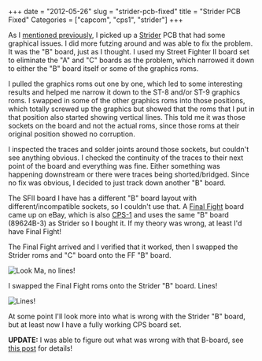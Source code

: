 +++
date = "2012-05-26"
slug = "strider-pcb-fixed"
title = "Strider PCB Fixed"
Categories = ["capcom", "cps1", "strider"]
+++

As I [mentioned previously](/posts/new-pcbs-2/), I picked up a [Strider](http://en.wikipedia.org/wiki/Strider_(arcade_game)) PCB that had some graphical issues. I did more futzing around and was able to fix the problem. It was the "B" board, just as I thought. I used my Street Fighter II board set to eliminate the "A" and "C" boards as the problem, which narrowed it down to either the "B" board itself or some of the graphics roms. 

I pulled the graphics roms out one by one, which led to some interesting results and helped me narrow it down to the ST-8 and/or ST-9 graphics roms. I swapped in some of the other graphics roms into those positions, which totally screwed up the graphics but showed that the roms that I put in that position also started showing vertical lines. This told me it was those sockets on the board and not the actual roms, since those roms at their original position showed no corruption. 

I inspected the traces and solder joints around those sockets, but couldn't see anything obvious. I checked the continuity of the traces to their next point of the board and everything was fine. Either something was happening downstream or there were traces being shorted/bridged. Since no fix was obvious, I decided to just track down another "B" board.

The SFII board I have has a different "B" board layout with different/incompatible sockets, so I couldn't use that. A [Final Fight](http://en.wikipedia.org/wiki/Final_fight) board came up on eBay, which is also [CPS-1](http://en.wikipedia.org/wiki/CP_System) and uses the same "B" board (89624B-3) as Strider so I bought it. If my theory was wrong, at least I'd have Final Fight!

The Final Fight arrived and I verified that it worked, then I swapped the Strider roms and "C" board onto the FF "B" board. 

![Look Ma, no lines!](/images/20120528-213257.jpg)

I swapped the Final Fight roms onto the Strider "B" board. Lines!

![Lines!](/images/20120528-213148.jpg)

At some point I'll look more into what is wrong with the Strider "B" board, but at least now I have a fully working CPS board set.

**UPDATE:** I was able to figure out what was wrong with that B-board, see [this post](/posts/final-fight-fix/) for details!
